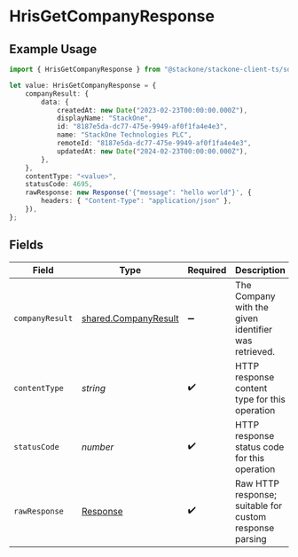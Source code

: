 # HrisGetCompanyResponse

## Example Usage

```typescript
import { HrisGetCompanyResponse } from "@stackone/stackone-client-ts/sdk/models/operations";

let value: HrisGetCompanyResponse = {
    companyResult: {
        data: {
            createdAt: new Date("2023-02-23T00:00:00.000Z"),
            displayName: "StackOne",
            id: "8187e5da-dc77-475e-9949-af0f1fa4e4e3",
            name: "StackOne Technologies PLC",
            remoteId: "8187e5da-dc77-475e-9949-af0f1fa4e4e3",
            updatedAt: new Date("2024-02-23T00:00:00.000Z"),
        },
    },
    contentType: "<value>",
    statusCode: 4695,
    rawResponse: new Response('{"message": "hello world"}', {
        headers: { "Content-Type": "application/json" },
    }),
};
```

## Fields

| Field                                                                 | Type                                                                  | Required                                                              | Description                                                           |
| --------------------------------------------------------------------- | --------------------------------------------------------------------- | --------------------------------------------------------------------- | --------------------------------------------------------------------- |
| `companyResult`                                                       | [shared.CompanyResult](../../../sdk/models/shared/companyresult.md)   | :heavy_minus_sign:                                                    | The Company with the given identifier was retrieved.                  |
| `contentType`                                                         | *string*                                                              | :heavy_check_mark:                                                    | HTTP response content type for this operation                         |
| `statusCode`                                                          | *number*                                                              | :heavy_check_mark:                                                    | HTTP response status code for this operation                          |
| `rawResponse`                                                         | [Response](https://developer.mozilla.org/en-US/docs/Web/API/Response) | :heavy_check_mark:                                                    | Raw HTTP response; suitable for custom response parsing               |